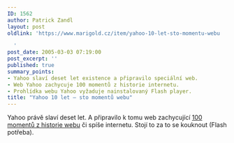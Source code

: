 ```yaml
---
ID: 1562
author: Patrick Zandl
layout: post
oldlink: 'https://www.marigold.cz/item/yahoo-10-let-sto-momentu-webu

  '
post_date: 2005-03-03 07:19:00
post_excerpt: ''
published: true
summary_points:
- Yahoo slaví deset let existence a připravilo speciální web.
- Web Yahoo zachycuje 100 momentů z historie internetu.
- Prohlídka webu Yahoo vyžaduje nainstalovaný Flash player.
title: "Yahoo 10 let – sto momentů webu"
---
```


<p>Yahoo právě slaví deset let. A připravilo k tomu web zachycující <a href="http://birthday.yahoo.com/netrospective/">100 momentů z historie webu</a> či spíše internetu. Stojí to za to se kouknout (Flash potřeba).
</p>